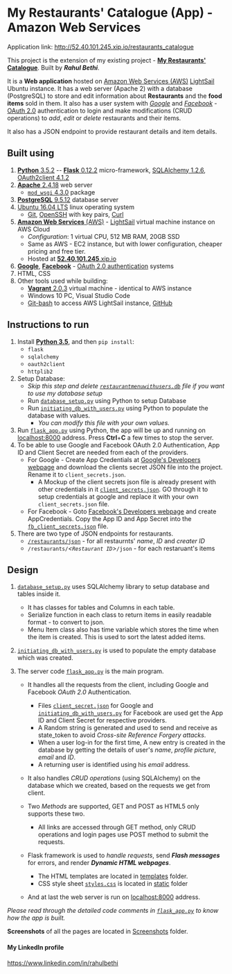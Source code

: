 # My Restaurants' Catalogue (App) - Amazon Web Services

Application link: http://52.40.101.245.xip.io/restaurants_catalogue

This project is the extension of my existing project - [**My Restaurants' Catalogue**](https://github.com/bethirahul/Restaurant-Web-app).
Built by _**Rahul Bethi**_.

It is a **Web application** hosted on [Amazon Web Services (AWS)](https://aws.amazon.com/) [LightSail](https://aws.amazon.com/lightsail/) Ubuntu instance. It has a web server (Apache 2) with a database (PostgreSQL) to store and edit information about **Restaurants** and the **food items** sold in them.
It also has a user system with [_Google_](https://developers.google.com/identity/protocols/OAuth2) and [_Facebook_](https://developers.facebook.com/docs/facebook-login) - [OAuth 2.0](https://oauth.net/2/) authentication to login and make modifications (CRUD operations) to _add_, _edit_ or _delete_ restaurants and their items.

It also has a JSON endpoint to provide restaurant details and item details.

## Built using

1. [**Python** 3.5.2](https://www.python.org/) -- [**Flask** 0.12.2](http://flask.pocoo.org/) micro-framework, [SQLAlchemy 1.2.6](https://www.sqlalchemy.org/), [OAuth2client 4.1.2](https://pypi.python.org/pypi/oauth2client)
2. [**Apache** 2.4.18](https://httpd.apache.org/) web server
    - [``mod_wsgi`` 4.3.0](https://modwsgi.readthedocs.io/en/develop/) package
3. [**PostgreSQL** 9.5.12](https://www.postgresql.org/) database server
4. [Ubuntu 16.04 LTS](http://releases.ubuntu.com/16.04/) linux operating system
    - [Git](https://git-scm.com/), [OpenSSH](https://www.openssh.com/) with key pairs, [Curl](https://curl.haxx.se/docs/manpage.html)
5. [**Amazon Web Services** (AWS)](https://aws.amazon.com/) - [LightSail](https://aws.amazon.com/lightsail/) virtual machine instance on AWS Cloud
    - _Configuration_: 1 virtual CPU, 512 MB RAM, 20GB SSD
    - Same as AWS - EC2 instance, but with lower configuration, cheaper pricing and free tier.
    - Hosted at [**52.40.101.245**.xip.io](http://52.40.101.245.xip.io)
6. [**Google**](https://developers.google.com/identity/protocols/OAuth2), [**Facebook**](https://developers.facebook.com/docs/facebook-login) - [OAuth 2.0 authentication](https://oauth.net/2/) systems
7. HTML, CSS
8. Other tools used while building:
    - [**Vagrant** 2.0.3](https://www.vagrantup.com/) virtual machine - identical to AWS instance
    - Windows 10 PC, Visual Studio Code
    - [Git-bash](https://git-scm.com/) to access AWS LightSail instance, [GitHub](https://github.com/)
    

## Instructions to run

1. Install [**Python 3.5**](https://www.python.org/downloads/), and then ``pip install``:
    - ``flask``
    - ``sqlalchemy``
    - ``oauth2client``
    - ``httplib2``
2. Setup Database:
    - _Skip this step and delete [``restaurantmenuwithusers.db``](/restaurantmenuwithusers.db) file if you want to use my database setup_
    - Run [``database_setup.py``](/database_setup.py) using Python to setup Database
    - Run [``initiating_db_with_users.py``](/initiating_db_with_users.py) using Python to populate the database with values.
        - _You can modify this file with your own values._
3. Run [``flask_app.py``](/flask_app.py) using Python, the app will be up and running on [localhost:8000](http://localhost:8000) address. Press **Ctrl**+**C** a few times to stop the server.
4. To be able to use Google and Facebook OAuth 2.0 Authentication, App ID and Client Secret are needed from each of the providers.
    - For Google - Create App Credentials at [Google's Developers webpage](https://console.developers.google.com) and download the clients secret JSON file into the project. Rename it to ``client_secrets.json``.
        - A Mockup of the client secrets json file is already present with other credentials in it [``client_secrets.json``](/client_secrets.json). GO through it to setup credentials at google and replace it with your own ``client_secrets.json`` file.
    - For Facebook - Goto [Facebook's Developers webpage](https://developers.facebook.com/) and create AppCredentials. Copy the App ID and App Secret into the [``fb_client_secrets.json``](/fb_client_secrets.json) file.
5. There are two type of JSON endpoints for restaurants.
    - [``/restaurants/json``](http://localhost:8000/restaurants/json) - for all restaurnts' _name_, _ID_ and _creater ID_
    - ``/restaurants/``_\<``Restaurant ID``>_``/json`` - for each restaruant's items

## Design

1. [``database_setup.py``](/database_setup.py) uses SQLAlchemy library to setup database and tables inside it.
    - It has classes for tables and Columns in each table.
    - Serialize function in each class to return items in easily readable format - to convert to json.
    - Menu Item class also has time variable which stores the time when the item is created. This is used to sort the latest added items.

2. [``initiating_db_with_users.py``](/initiating_db_with_users.py) is used to populate the empty database which was created.

3. The server code [``flask_app.py``](/flask_app.py) is the main program.
    - It handles all the requests from the client, including Google and Facebook _OAuth 2.0_ Authentication.
        - Files [``client_secret.json``](/client_secret.json) for Google and [``initiating_db_with_users.py``](/initiating_db_with_users.py) for Facebook are used get the App ID and Client Secret for respective providers.
        - A Random string is generated and used to send and receive as state_token to avoid _Cross-site Reference Forgery attacks_.
        - When a user log-in for the first time, A new entry is created in the database by getting the details of user's _name_, _profile picture_, _email_ and _ID_.
        - A returning user is identified using his _email_ address.

    - It also handles _CRUD operations_ (using SQLAlchemy) on the database which we created, based on the requests we get from client.
    - Two _Methods_ are supported, GET and POST as HTML5 only supports these two.
        - All links are accessed through GET method, only CRUD operations and login pages use POST method to submit the requests.

    - Flask framework is used to _handle requests_, send _**Flash messages**_ for errors, and render _**Dynamic HTML webpages**_.
        - The HTML templates are located in [templates](/templates) folder.
        - CSS style sheet [``styles.css``](/static/styles.css) is located in [static](/ststic) folder

    - And at last the web server is run on [localhost:8000](http://localhost:8000) address.

_Please read through the detailed code comments in [``flask_app.py``](/flask_app.py) to know how the app is built._

**Screenshots** of all the pages are located in [Screenshots](/Screenshots) folder.

#### My LinkedIn profile

https://www.linkedin.com/in/rahulbethi